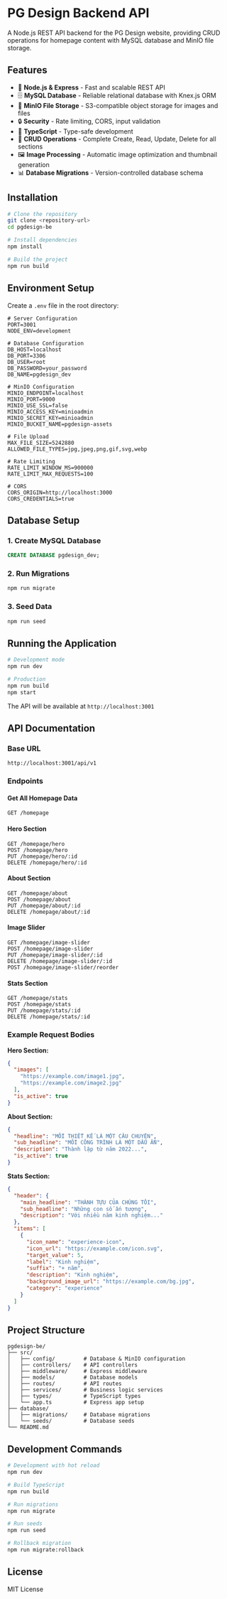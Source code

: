 # PG Design Backend API

A Node.js REST API backend for the PG Design website, providing CRUD operations for homepage content with MySQL database and MinIO file storage.

## Features

- 🚀 **Node.js & Express** - Fast and scalable REST API
- 🗄️ **MySQL Database** - Reliable relational database with Knex.js ORM
- 📁 **MinIO File Storage** - S3-compatible object storage for images and files
- 🔒 **Security** - Rate limiting, CORS, input validation
- 📱 **TypeScript** - Type-safe development
- 🎯 **CRUD Operations** - Complete Create, Read, Update, Delete for all sections
- 🖼️ **Image Processing** - Automatic image optimization and thumbnail generation
- 📊 **Database Migrations** - Version-controlled database schema

## Installation

```bash
# Clone the repository
git clone <repository-url>
cd pgdesign-be

# Install dependencies
npm install

# Build the project
npm run build
```

## Environment Setup

Create a `.env` file in the root directory:

```env
# Server Configuration
PORT=3001
NODE_ENV=development

# Database Configuration
DB_HOST=localhost
DB_PORT=3306
DB_USER=root
DB_PASSWORD=your_password
DB_NAME=pgdesign_dev

# MinIO Configuration
MINIO_ENDPOINT=localhost
MINIO_PORT=9000
MINIO_USE_SSL=false
MINIO_ACCESS_KEY=minioadmin
MINIO_SECRET_KEY=minioadmin
MINIO_BUCKET_NAME=pgdesign-assets

# File Upload
MAX_FILE_SIZE=5242880
ALLOWED_FILE_TYPES=jpg,jpeg,png,gif,svg,webp

# Rate Limiting
RATE_LIMIT_WINDOW_MS=900000
RATE_LIMIT_MAX_REQUESTS=100

# CORS
CORS_ORIGIN=http://localhost:3000
CORS_CREDENTIALS=true
```

## Database Setup

### 1. Create MySQL Database
```sql
CREATE DATABASE pgdesign_dev;
```

### 2. Run Migrations
```bash
npm run migrate
```

### 3. Seed Data
```bash
npm run seed
```

## Running the Application

```bash
# Development mode
npm run dev

# Production
npm run build
npm start
```

The API will be available at `http://localhost:3001`

## API Documentation

### Base URL
```
http://localhost:3001/api/v1
```

### Endpoints

#### Get All Homepage Data
```
GET /homepage
```

#### Hero Section
```
GET /homepage/hero
POST /homepage/hero
PUT /homepage/hero/:id
DELETE /homepage/hero/:id
```

#### About Section
```
GET /homepage/about
POST /homepage/about
PUT /homepage/about/:id
DELETE /homepage/about/:id
```

#### Image Slider
```
GET /homepage/image-slider
POST /homepage/image-slider
PUT /homepage/image-slider/:id
DELETE /homepage/image-slider/:id
POST /homepage/image-slider/reorder
```

#### Stats Section
```
GET /homepage/stats
POST /homepage/stats
PUT /homepage/stats/:id
DELETE /homepage/stats/:id
```

### Example Request Bodies

**Hero Section:**
```json
{
  "images": [
    "https://example.com/image1.jpg",
    "https://example.com/image2.jpg"
  ],
  "is_active": true
}
```

**About Section:**
```json
{
  "headline": "MỖI THIẾT KẾ LÀ MỘT CÂU CHUYỆN",
  "sub_headline": "MỖI CÔNG TRÌNH LÀ MỘT DẤU ẤN",
  "description": "Thành lập từ năm 2022...",
  "is_active": true
}
```

**Stats Section:**
```json
{
  "header": {
    "main_headline": "THÀNH TỰU CỦA CHÚNG TÔI",
    "sub_headline": "Những con số ấn tượng",
    "description": "Với nhiều năm kinh nghiệm..."
  },
  "items": [
    {
      "icon_name": "experience-icon",
      "icon_url": "https://example.com/icon.svg",
      "target_value": 5,
      "label": "Kinh nghiệm",
      "suffix": "+ năm",
      "description": "Kinh nghiệm",
      "background_image_url": "https://example.com/bg.jpg",
      "category": "experience"
    }
  ]
}
```

## Project Structure

```
pgdesign-be/
├── src/
│   ├── config/         # Database & MinIO configuration
│   ├── controllers/    # API controllers
│   ├── middleware/     # Express middleware
│   ├── models/         # Database models
│   ├── routes/         # API routes
│   ├── services/       # Business logic services
│   ├── types/          # TypeScript types
│   └── app.ts          # Express app setup
├── database/
│   ├── migrations/     # Database migrations
│   └── seeds/          # Database seeds
└── README.md
```

## Development Commands

```bash
# Development with hot reload
npm run dev

# Build TypeScript
npm run build

# Run migrations
npm run migrate

# Run seeds
npm run seed

# Rollback migration
npm run migrate:rollback
```

## License

MIT License 